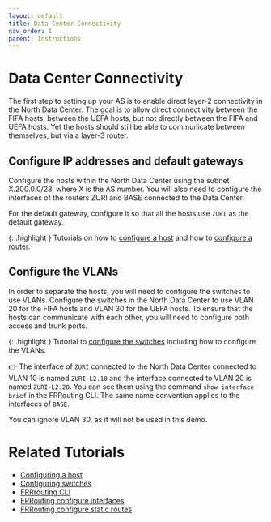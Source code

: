 ```yaml
---
layout: default
title: Data Center Connectivity
nav_order: 1
parent: Instructions
---
```


# Data Center Connectivity

The first step to setting up your AS is to enable direct layer-2
connectivity in the North Data Center.
The goal is to allow direct connectivity between the FIFA hosts, between
the UEFA hosts, but not directly between the FIFA and UEFA hosts.
Yet the hosts should still be able to communicate between themselves, but
via a layer-3 router.

## Configure IP addresses and default gateways
Configure the hosts within the North Data Center using the subnet X.200.0.0/23,
where X is the AS number. You will also need to configure the interfaces of
the routers ZURI and BASE connected to the Data Center.

For the default gateway, configure it so that all the hosts use `ZURI` as the default gateway.

{: .highlight }
Tutorials on how to [configure a host](../tutorial/configure-host) and how
to [configure a router](../tutorial/routing/index).


## Configure the VLANs

In order to separate the hosts, you will need to configure the switches to use VLANs.
Configure the switches in the North Data Center to use VLAN 20 for the
FIFA hosts and VLAN 30 for the UEFA hosts.
To ensure that the hosts can communicate with each other, you will need to
configure both access and trunk ports.

{: .highlight }
Tutorial to [configure the switches](../tutorial/configure-switches) including
how to configure the VLANs.

👉 The interface of `ZURI` connected to the North Data Center connected to VLAN 10
is named `ZURI-L2.10` and the interface connected to VLAN 20 is named `ZURI-L2.20`.
You can see them using the command `show interface brief` in the FRRouting CLI.
The same name convention applies to the interfaces of `BASE`.

You can ignore VLAN 30, as it will not be used in this demo.

# Related Tutorials

- [Configuring a host](../tutorial/configure-host)
- [Configuring switches](../tutorial/configure-switches)
- [FRRrouting CLI](../tutorial/routing/FRRrouting_cLI)
- [FRRouting configure interfaces](../tutorial/routing/routerinterfaces)
- [FRRouting configure static routes](../tutorial/routing/static_routes)